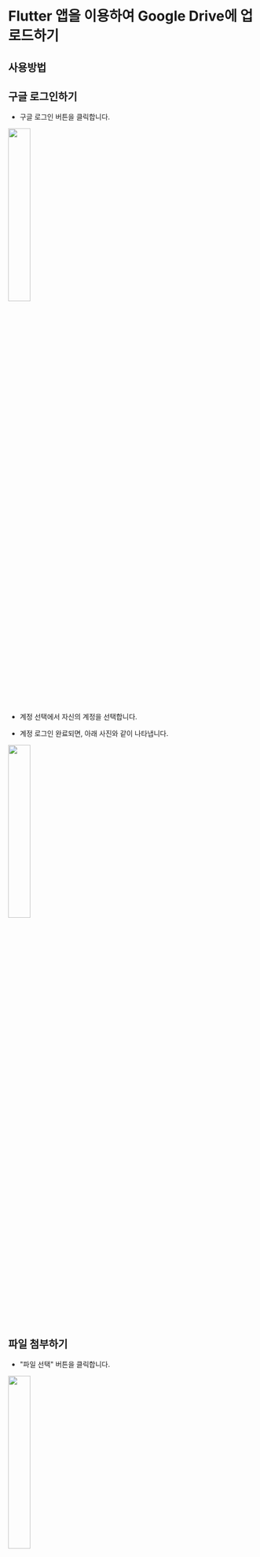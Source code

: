 # Flutter 앱을 이용하여 Google Drive에 업로드하기


## 사용방법

## 구글 로그인하기
- 구글 로그인 버튼을 클릭합니다.
<img width="30%" src="https://user-images.githubusercontent.com/48400348/170630377-cc4bdd7c-3b4e-47f3-b948-40555b3c1487.png">

- 계정 선택에서 자신의 계정을 선택합니다.

- 계정 로그인 완료되면, 아래 사진와 같이 나타냅니다.
<img width="30%" src="https://user-images.githubusercontent.com/48400348/170630619-0dc08d55-edd0-4464-8b6e-9b4b8793b7d9.png">

## 파일 첨부하기
- "파일 선택" 버튼을 클릭합니다.
<img width="30%" src="https://user-images.githubusercontent.com/48400348/170630772-62d7a78f-7e34-470e-9c44-38ca67ef2071.png">

- 로컬 스토리지에서 구글 드라이브에 업로드할 파일을 선택합니다.
<img width="30%" src="https://user-images.githubusercontent.com/48400348/170630883-6a32919c-4fb0-47f1-8f5b-6e90a6cb09cd.png">

- 파일이 첨부되었으면 파일명이 변경되었고, "업로드" 버튼의 색깔이 바뀌었고 누를 수 있게 됩니다.
<img width="30%" src="https://user-images.githubusercontent.com/48400348/170631205-be46d653-1972-4b88-aefe-9f57ea72124b.png">

## 구글 드라이브에 업로드하기

## 구글 로그아웃하기

### 설치된 라이브러리
- googleapis
- googleapis_auth
- file_picker
- google_sign_in
- http
- firebase_core
- firebase_auth
- intl